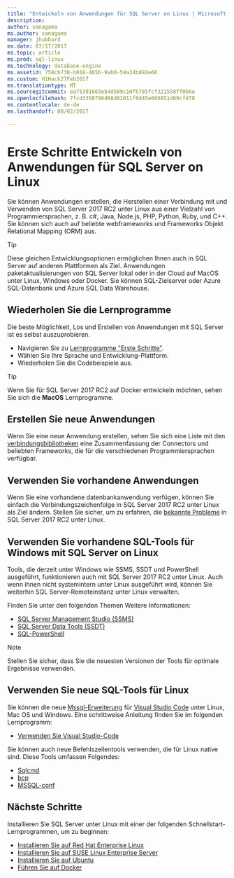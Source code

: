 ```yaml
---
title: "Entwickeln von Anwendungen für SQL Server on Linux | Microsoft Docs"
description: 
author: sanagama
ms.author: sanagama
manager: jhubbard
ms.date: 07/17/2017
ms.topic: article
ms.prod: sql-linux
ms.technology: database-engine
ms.assetid: 758cb738-b018-465b-9ab0-59a24b892e66
ms.custom: H1Hack27Feb2017
ms.translationtype: MT
ms.sourcegitcommit: ea75391663eb4d509c10fb785fcf321558ff0b6e
ms.openlocfilehash: 7fcd3350796d88d02011f0d45e666851d69cfd78
ms.contentlocale: de-de
ms.lasthandoff: 08/02/2017

---
```

# <a name="how-to-get-started-developing-applications-for-sql-server-on-linux"></a>Erste Schritte Entwickeln von Anwendungen für SQL Server on Linux

Sie können Anwendungen erstellen, die Herstellen einer Verbindung mit und Verwenden von SQL Server 2017 RC2 unter Linux aus einer Vielzahl von Programmiersprachen, z. B. c#, Java, Node.js, PHP, Python, Ruby, und C++. Sie können sich auch auf beliebte webframeworks und Frameworks Objekt Relational Mapping (ORM) aus.

> [!TIP]
> Diese gleichen Entwicklungsoptionen ermöglichen Ihnen auch in SQL Server auf anderen Plattformen als Ziel. Anwendungen paketaktualisierungen von SQL Server lokal oder in der Cloud auf MacOS unter Linux, Windows oder Docker. Sie können SQL-Zielserver oder Azure SQL-Datenbank und Azure SQL Data Warehouse.

## <a name="try-the-tutorials"></a>Wiederholen Sie die Lernprogramme

Die beste Möglichkeit, Los und Erstellen von Anwendungen mit SQL Server ist es selbst auszuprobieren.

- Navigieren Sie zu [Lernprogramme "Erste Schritte"](http://aka.ms/sqldev).
- Wählen Sie Ihre Sprache und Entwicklung-Plattform.
- Wiederholen Sie die Codebeispiele aus.

> [!TIP]
> Wenn Sie für SQL Server 2017 RC2 auf Docker entwickeln möchten, sehen Sie sich die **MacOS** Lernprogramme.

## <a name="create-new-applications"></a>Erstellen Sie neue Anwendungen

Wenn Sie eine neue Anwendung erstellen, sehen Sie sich eine Liste mit den [verbindungsbibliotheken](sql-server-linux-develop-connectivity-libraries.md) eine Zusammenfassung der Connectors und beliebten Frameworks, die für die verschiedenen Programmiersprachen verfügbar.

## <a name="use-existing-applications"></a>Verwenden Sie vorhandene Anwendungen

Wenn Sie eine vorhandene datenbankanwendung verfügen, können Sie einfach die Verbindungszeichenfolge in SQL Server 2017 RC2 unter Linux als Ziel ändern. Stellen Sie sicher, um zu erfahren, die [bekannte Probleme](sql-server-linux-release-notes.md) in SQL Server 2017 RC2 unter Linux.

## <a name="use-existing-sql-tools-on-windows-with-sql-server-on-linux"></a>Verwenden Sie vorhandene SQL-Tools für Windows mit SQL Server on Linux

Tools, die derzeit unter Windows wie SSMS, SSDT und PowerShell ausgeführt, funktionieren auch mit SQL Server 2017 RC2 unter Linux. Auch wenn ihnen nicht systemintern unter Linux ausgeführt wird, können Sie weiterhin SQL Server-Remoteinstanz unter Linux verwalten. 

Finden Sie unter den folgenden Themen Weitere Informationen:

- [SQL Server Management Studio (SSMS)](sql-server-linux-develop-use-ssms.md)
- [SQL Server Data Tools (SSDT)](sql-server-linux-develop-use-ssdt.md)
- [SQL-PowerShell](sql-server-linux-manage-powershell.md)

> [!Note] 
> Stellen Sie sicher, dass Sie die neuesten Versionen der Tools für optimale Ergebnisse verwenden.

## <a name="use-new-sql-tools-for-linux"></a>Verwenden Sie neue SQL-Tools für Linux

Sie können die neue [Mssql-Erweiterung](https://aka.ms/mssql-marketplace) für [Visual Studio Code](https://code.visualstudio.com) unter Linux, Mac OS und Windows. Eine schrittweise Anleitung finden Sie im folgenden Lernprogramm:

- [Verwenden Sie Visual Studio-Code](sql-server-linux-develop-use-vscode.md)

Sie können auch neue Befehlszeilentools verwenden, die für Linux native sind. Diese Tools umfassen Folgendes:

- [Sqlcmd](../tools/sqlcmd-utility.md)
- [bcp](sql-server-linux-migrate-bcp.md)
- [MSSQL-conf](sql-server-linux-configure-mssql-conf.md)

## <a name="next-steps"></a>Nächste Schritte

Installieren Sie SQL Server unter Linux mit einer der folgenden Schnellstart-Lernprogrammen, um zu beginnen:

- [Installieren Sie auf Red Hat Enterprise Linux](quickstart-install-connect-red-hat.md)
- [Installieren Sie auf SUSE Linux Enterprise Server](quickstart-install-connect-suse.md)
- [Installieren Sie auf Ubuntu](quickstart-install-connect-ubuntu.md)
- [Führen Sie auf Docker](quickstart-install-connect-ubuntu.md)

